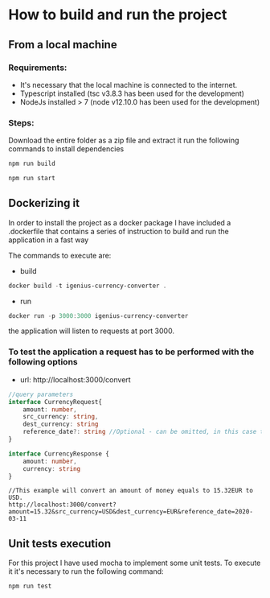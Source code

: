 # How to build and run the project

## From a local machine
### Requirements:
- It's necessary that the local machine is connected to the internet.
- Typescript installed (tsc v3.8.3 has been used for the development)
- NodeJs installed > 7 (node v12.10.0 has been used for the development)

### Steps:
Download the entire folder as a zip file and extract it
run the following commands to install dependencies
```js 
npm run build
```
```js 
npm run start
```

## Dockerizing it
In order to install the project as a docker package I have included a .dockerfile that contains a series of instruction to build and run the application in a fast way

The commands to execute are:

- build
```ps1
docker build -t igenius-currency-converter .
```
- run
```ps1
docker run -p 3000:3000 igenius-currency-converter
```

the application will listen to requests at port 3000.

### To test the application a request has to be performed with the following options
- url: http://localhost:3000/convert

```ts
//query parameters
interface CurrencyRequest{
    amount: number,
    src_currency: string,
    dest_currency: string
    reference_date?: string //Optional - can be omitted, in this case the latest exchange rates will be applied
}

interface CurrencyResponse {
    amount: number,
    currency: string
}
```
```
//This example will convert an amount of money equals to 15.32EUR to USD.
http://localhost:3000/convert?amount=15.32&src_currency=USD&dest_currency=EUR&reference_date=2020-03-11
```

## Unit tests execution
For this project I have used mocha to implement some unit tests. To execute it it's necessary to run the following command:
```ps1
npm run test
```